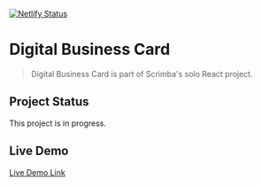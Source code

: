 [![Netlify Status](https://api.netlify.com/api/v1/badges/d275424e-c92a-4e9d-8ece-953c9ae5161c/deploy-status)](https://app.netlify.com/sites/zs-digital-business-card/deploys)


# Digital Business Card

> Digital Business Card is part of Scrimba's solo React project.

## Project Status
This project is in progress.

## Live Demo
[Live Demo Link](https://zs-digital-business-card.netlify.app/)
